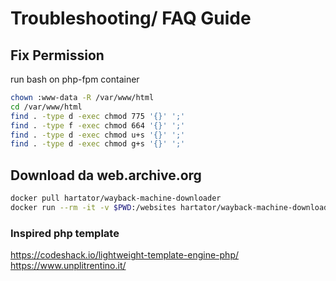 # Troubleshooting/ FAQ Guide

## Fix Permission
run bash on php-fpm container
```bash
chown :www-data -R /var/www/html
cd /var/www/html
find . -type d -exec chmod 775 '{}' ';'
find . -type f -exec chmod 664 '{}' ';'
find . -type d -exec chmod u+s '{}' ';'
find . -type d -exec chmod g+s '{}' ';'
```
## Download da web.archive.org
```bash
docker pull hartator/wayback-machine-downloader
docker run --rm -it -v $PWD:/websites hartator/wayback-machine-downloader http://www.prolocosansalvatoretelesino.it -t 20200224123518
```
### Inspired php template
https://codeshack.io/lightweight-template-engine-php/
https://www.unplitrentino.it/